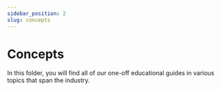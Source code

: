```yaml
---
sidebar_position: 2
slug: concepts
---
```


# Concepts

In this folder, you will find all of our one-off educational guides in various topics that span the industry.
